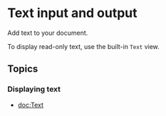 # Text input and output

Add text to your document.

To display read-only text, use the built-in ``Text`` view.

## Topics

### Displaying text

- <doc:Text>
